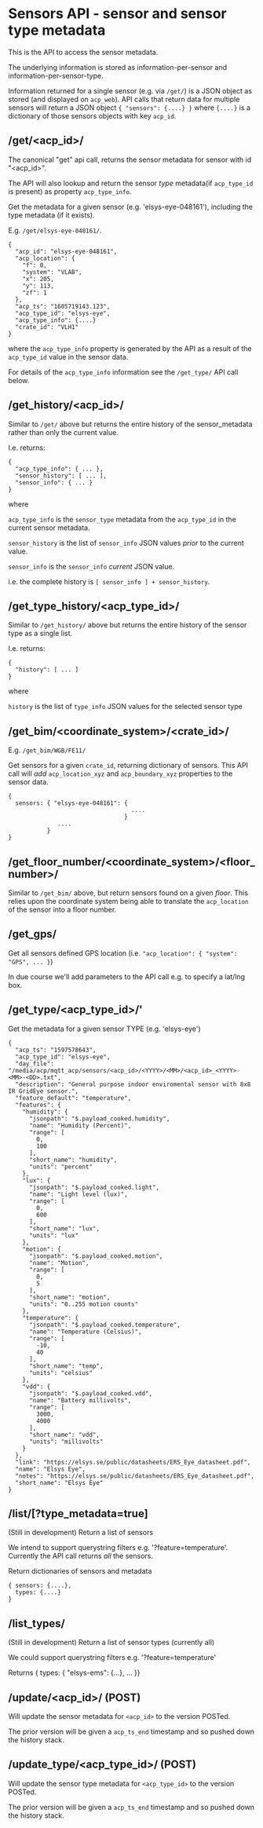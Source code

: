 # Sensors API - sensor and sensor type metadata

This is the API to access the sensor metadata.

The underlying information is stored as information-per-sensor and
information-per-sensor-type.

Information returned for a single sensor (e.g. via `/get/`) is a JSON object as stored (and displayed on `acp_web`). API calls that
return data for multiple sensors will return a JSON object `{ "sensors": {....} }` where `{....}` is a dictionary of those sensors objects
with key `acp_id`.

## /get/<acp_id>/

The canonical "get" api call, returns the sensor metadata for sensor with id "<acp_id>".

The API will also lookup and return the sensor *type* metadata(if `acp_type_id` is present) as property `acp_type_info`.

Get the metadata for a given sensor (e.g. 'elsys-eye-048161'), including the type metadata (if it exists).

E.g. `/get/elsys-eye-048161/`.

```
{
  "acp_id": "elsys-eye-048161",
  "acp_location": {
    "f": 0,
    "system": "VLAB",
    "x": 205,
    "y": 113,
    "zf": 1
  },
  "acp_ts": "1605719143.123",
  "acp_type_id": "elsys-eye",
  "acp_type_info": {....}
  "crate_id": "VLH1"
}
```
where the `acp_type_info` property is generated by the API as a result of the `acp_type_id` value in the sensor data.

For details of the `acp_type_info` information see the `/get_type/` API call below.

## /get_history/<acp_id>/

Similar to `/get/` above but returns the entire history of the sensor_metadata rather than only the current value.

I.e. returns:
```
{
  "acp_type_info": { ... },
  "sensor_history": [ ... ],
  "sensor_info": { ... }
}
```
where

`acp_type_info` is the `sensor_type` metadata from the `acp_type_id` in the current sensor metadata.

`sensor_history` is the list of `sensor_info` JSON values *prior* to the current value.

`sensor_info` is the `sensor_info` *current* JSON value.

i.e. the complete history is `[ sensor_info ] + sensor_history`.

## /get_type_history/<acp_type_id>/

Similar to `/get_history/` above but returns the entire history of the sensor type as a single list.

I.e. returns:
```
{
  "history": [ ... ]
}
```
where

`history` is the list of `type_info` JSON values for the selected sensor type

## /get_bim/<coordinate_system>/<crate_id>/

E.g. `/get_bim/WGB/FE11/`

Get sensors for a given `crate_id`, returning dictionary of sensors. This API call will *add*
`acp_location_xyz` and `acp_boundary_xyz` properties to the sensor data.

```
{
  sensors: { "elsys-eye-048161": {
                                   ....
                                 }
              ....
           }
}
```

## /get_floor_number/<coordinate_system>/<floor_number>/

Similar to `/get_bim/` above, but return sensors found on a given *floor*. This relies upon the coordinate system being able
to translate the `acp_location` of the sensor into a floor number.

## /get_gps/

Get all sensors defined GPS location (i.e. `"acp_location": { "system": "GPS", ... }`)

In due course we'll add parameters to the API call e.g. to specify a lat/lng box.

## /get_type/<acp_type_id>/'

Get the metadata for a given sensor TYPE (e.g. 'elsys-eye')

```
{
  "acp_ts": "1597578643",
  "acp_type_id": "elsys-eye",
  "day_file": "/media/acp/mqtt_acp/sensors/<acp_id>/<YYYY>/<MM>/<acp_id>_<YYYY>-<MM>-<DD>.txt",
  "description": "General purpose indoor enviromental sensor with 8x8 IR GridEye sensor.",
  "feature_default": "temperature",
  "features": {
    "humidity": {
      "jsonpath": "$.payload_cooked.humidity",
      "name": "Humidity (Percent)",
      "range": [
        0,
        100
      ],
      "short_name": "humidity",
      "units": "percent"
    },
    "lux": {
      "jsonpath": "$.payload_cooked.light",
      "name": "Light level (lux)",
      "range": [
        0,
        600
      ],
      "short_name": "lux",
      "units": "lux"
    },
    "motion": {
      "jsonpath": "$.payload_cooked.motion",
      "name": "Motion",
      "range": [
        0,
        5
      ],
      "short_name": "motion",
      "units": "0..255 motion counts"
    },
    "temperature": {
      "jsonpath": "$.payload_cooked.temperature",
      "name": "Temperature (Celsius)",
      "range": [
        -10,
        40
      ],
      "short_name": "temp",
      "units": "celsius"
    },
    "vdd": {
      "jsonpath": "$.payload_cooked.vdd",
      "name": "Battery millivolts",
      "range": [
        3000,
        4000
      ],
      "short_name": "vdd",
      "units": "millivolts"
    }
  },
  "link": "https://elsys.se/public/datasheets/ERS_Eye_datasheet.pdf",
  "name": "Elsys Eye",
  "notes": "https://elsys.se/public/datasheets/ERS_Eye_datasheet.pdf",
  "short_name": "Elsys Eye"
}
```

## /list/[?type_metadata=true]

(Still in development) Return a list of sensors

We intend to support querystring filters e.g. '?feature=temperature'. Currently the API call returns *all* the sensors.

Return dictionaries of sensors and metadata

```
{ sensors: {....},
  types: {....}
}
```

## /list_types/

(Still in development) Return a list of sensor types (currently all)

We could support querystring filters e.g. '?feature=temperature'

Returns { types: { "elsys-ems": {...}, ... }}

## /update/<acp_id>/ (POST)

Will update the sensor metadata for `<acp_id>` to the version POSTed.

The prior version will be given a `acp_ts_end` timestamp and so pushed down the history stack.

## /update_type/<acp_type_id>/ (POST)

Will update the sensor type metadata for `<acp_type_id>` to the version POSTed.

The prior version will be given a `acp_ts_end` timestamp and so pushed down the history stack.
